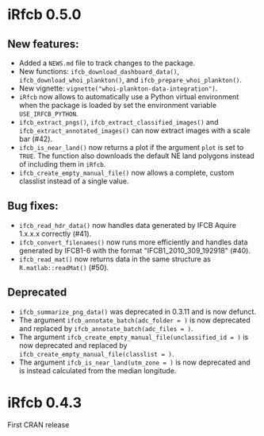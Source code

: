 # iRfcb 0.5.0

## New features:
* Added a `NEWS.md` file to track changes to the package.
* New functions: `ifcb_download_dashboard_data()`, `ifcb_download_whoi_plankton()`, and `ifcb_prepare_whoi_plankton()`.
* New vignette: `vignette("whoi-plankton-data-integration")`.
* `iRfcb` now allows to automatically use a Python virtual environment when the package is loaded by set the environment variable `USE_IRFCB_PYTHON`.
* `ifcb_extract_pngs()`, `ifcb_extract_classified_images()` and `ifcb_extract_annotated_images()` can now extract images with a scale bar (#42).
* `ifcb_is_near_land()` now returns a plot if the argument `plot` is set to `TRUE`. The function also downloads the default NE land polygons instead of including them in `iRfcb`.
* `ifcb_create_empty_manual_file()` now allows a complete, custom classlist instead of a single value.

## Bug fixes:
* `ifcb_read_hdr_data()` now handles data generated by IFCB Aquire 1.x.x.x correctly (#41).
* `ifcb_convert_filenames()` now runs more efficiently and handles data generated by IFCB1-6 with the format "IFCB1_2010_309_192918" (#40). 
* `ifcb_read_mat()` now returns data in the same structure as `R.matlab::readMat()` (#50).

## Deprecated
* `ifcb_summarize_png_data()` was deprecated in 0.3.11 and is now defunct.
* The argument `ifcb_annotate_batch(adc_folder = )` is now deprecated and replaced by `ifcb_annotate_batch(adc_files = )`.
* The argument `ifcb_create_empty_manual_file(unclassified_id = )` is now deprecated and replaced by `ifcb_create_empty_manual_file(classlist = )`.
* The argument `ifcb_is_near_land(utm_zone = )` is now deprecated and is instead calculated from the median longitude.

# iRfcb 0.4.3

First CRAN release
